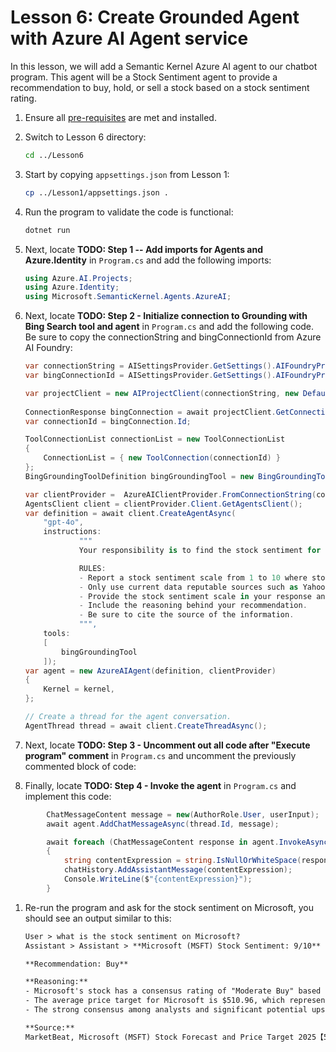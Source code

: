 # Lesson 6: Create Grounded Agent with Azure AI Agent service

In this lesson, we will add a Semantic Kernel Azure AI agent to our chatbot program. This agent will be a Stock Sentiment agent to provide a recommendation to buy, hold, or sell a stock based on a stock sentiment rating.

1. Ensure all [pre-requisites](pre-reqs.md) are met and installed.

1. Switch to Lesson 6 directory:

    ```bash
    cd ../Lesson6
    ```

1. Start by copying `appsettings.json` from Lesson 1:

    ```bash
    cp ../Lesson1/appsettings.json .
    ```

1. Run the program to validate the code is functional:

    ```bash
    dotnet run
    ```

1. Next, locate **TODO: Step 1 -- Add imports for Agents and Azure.Identity** in `Program.cs` and add the following imports:

    ```csharp
    using Azure.AI.Projects;
    using Azure.Identity;
    using Microsoft.SemanticKernel.Agents.AzureAI;
    ```

1. Next, locate **TODO: Step 2 - Initialize connection to Grounding with Bing Search tool and agent** in `Program.cs` and add the following code. Be sure to copy the connectionString and bingConnectionId from Azure AI Foundry:

    ```csharp
    var connectionString = AISettingsProvider.GetSettings().AIFoundryProject.ConnectionString;
    var bingConnectionId = AISettingsProvider.GetSettings().AIFoundryProject.GroundingWithBingConnectionId;

    var projectClient = new AIProjectClient(connectionString, new DefaultAzureCredential());
                
    ConnectionResponse bingConnection = await projectClient.GetConnectionsClient().GetConnectionAsync(bingConnectionId);
    var connectionId = bingConnection.Id;

    ToolConnectionList connectionList = new ToolConnectionList
    {
        ConnectionList = { new ToolConnection(connectionId) }
    };
    BingGroundingToolDefinition bingGroundingTool = new BingGroundingToolDefinition(connectionList);

    var clientProvider =  AzureAIClientProvider.FromConnectionString(connectionString, new AzureCliCredential());
    AgentsClient client = clientProvider.Client.GetAgentsClient();
    var definition = await client.CreateAgentAsync(
        "gpt-4o",
        instructions:
                """
                Your responsibility is to find the stock sentiment for a given Stock.

                RULES:
                - Report a stock sentiment scale from 1 to 10 where stock sentiment is 1 for sell and 10 for buy.
                - Only use current data reputable sources such as Yahoo Finance, MarketWatch, Fidelity and similar.
                - Provide the stock sentiment scale in your response and a recommendation to buy, hold or sell.
                - Include the reasoning behind your recommendation.
                - Be sure to cite the source of the information.
                """,
        tools:
        [
            bingGroundingTool
        ]);
    var agent = new AzureAIAgent(definition, clientProvider)
    {
        Kernel = kernel,
    };

    // Create a thread for the agent conversation.
    AgentThread thread = await client.CreateThreadAsync();
    ```

1. Next, locate **TODO: Step 3 - Uncomment out all code after "Execute program" comment** in `Program.cs` and uncomment the previously commented block of code:

1. Finally, locate **TODO: Step 4 - Invoke the agent** in `Program.cs` and implement this code:
```csharp
        ChatMessageContent message = new(AuthorRole.User, userInput);
        await agent.AddChatMessageAsync(thread.Id, message);

        await foreach (ChatMessageContent response in agent.InvokeAsync(thread.Id))
        {
            string contentExpression = string.IsNullOrWhiteSpace(response.Content) ? string.Empty : response.Content;
            chatHistory.AddAssistantMessage(contentExpression);
            Console.WriteLine($"{contentExpression}");
        }
```

1. Re-run the program and ask for the stock sentiment on Microsoft, you should see an output similar to this:

    ```txt
    User > what is the stock sentiment on Microsoft?
    Assistant > Assistant > **Microsoft (MSFT) Stock Sentiment: 9/10**

    **Recommendation: Buy**

    **Reasoning:**
    - Microsoft's stock has a consensus rating of "Moderate Buy" based on ratings from 29 Wall Street analysts. Out of these, 26 analysts have given a "Buy" rating, while only 3 have given a "Hold" rating【5†source】.
    - The average price target for Microsoft is $510.96, which represents a 25.10% upside from the current price of $408.43【5†source】.
    - The strong consensus among analysts and significant potential upside suggest a solid buy opportunity.

    **Source:**
    MarketBeat, Microsoft (MSFT) Stock Forecast and Price Target 2025【5†source】.
    ```
